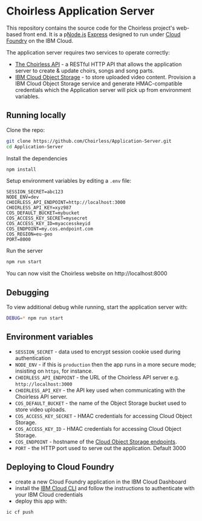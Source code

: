# Choirless Application Server

This repository contains the source code for the Choirless project's web-based front end. It is a p[Node.js](https://nodejs.org/) [Express](https://expressjs.com/) designed to run under [Cloud Foundry](https://www.ibm.com/uk-en/cloud/cloud-foundry) on the IBM Cloud.

The application server requires two services to operate correctly:

- [The Choirless API](https://github.com/Choirless/choirlessapi) - a RESTful HTTP API that allows the application server to create & update choirs, songs and song parts. 
- [IBM Cloud Object Storage](https://www.ibm.com/uk-en/cloud/object-storage) - to store uploaded video content. Provision a IBM Cloud Object Storage service and generate HMAC-compatible credentials which the Application server will pick up from environment variables.

## Running locally

Clone the repo:

```sh
git clone https://github.com/Choirless/Application-Server.git
cd Application-Server
```

Install the dependencies

```sh
npm install
```

Setup environment variables by editing a `.env` file:

```
SESSION_SECRET=abc123
NODE_ENV=dev
CHOIRLESS_API_ENDPOINT=http://localhost:3000
CHOIRLESS_API_KEY=xyz987
COS_DEFAULT_BUCKET=mybucket
COS_ACCESS_KEY_SECRET=mysecret
COS_ACCESS_KEY_ID=myaccesskeyid
COS_ENDPOINT=my.cos.endpoint.com
COS_REGION=eu-geo
PORT=8000
```

Run the server

```sh
npm run start
```

You can now visit the Choirless website on http://localhost:8000


## Debugging

To view additional debug while running, start the application server with:

```sh
DEBUG=* npm run start
```

## Environment variables

- `SESSION_SECRET` - data used to encrypt session cookie used during authentication
- `NODE_ENV` - if this is `production` then the app runs in a more secure mode; insisting on `https`, for instance.
- `CHOIRLESS_API_ENDPOINT` - the URL of the Choirless API server e.g. `http://localhost:3000`
- `CHOIRLESS_API_KEY` - the API key used when communicating with the Choirless API server.
- `COS_DEFAULT_BUCKET` - the name of the Object Storage bucket used to store video uploads.
- `COS_ACCESS_KEY_SECRET` - HMAC credentials for accessing Cloud Object Storage.
- `COS_ACCESS_KEY_ID` - HMAC credentials for accessing Cloud Object Storage.
- `COS_ENDPOINT` - hostname of the [Cloud Object Storage endpoints](https://cloud.ibm.com/docs/cloud-object-storage?topic=cloud-object-storage-endpoints#:~:text=Endpoint%20Types,and%20other%20cloud%20storage%20services.). 
- `PORT` - the HTTP port used to serve out the application. Default 3000

## Deploying to Cloud Foundry

- create a new Cloud Foundry application in the IBM Cloud Dashboard
- install the [IBM Cloud CLI](https://cloud.ibm.com/docs/cli) and follow the instructions to authenticate with your IBM Cloud credentials
- deploy this app with:

```sh
ic cf push
```
